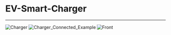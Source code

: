# EV-Smart-Charger
----

![Charger](https://github.com/user-attachments/assets/214ae2f0-af2e-4884-b6e0-34f0f2260328](https://github.com/Louis-Ahumada-Medina/EV-Smart-Charger/blob/main/Charger.png))
![Charger_Connected_Example]((https://github.com/Louis-Ahumada-Medina/EV-Smart-Charger/blob/main/Charger_Connected_Example.png))
![Front]((https://github.com/Louis-Ahumada-Medina/EV-Smart-Charger/blob/main/front.jpg))
